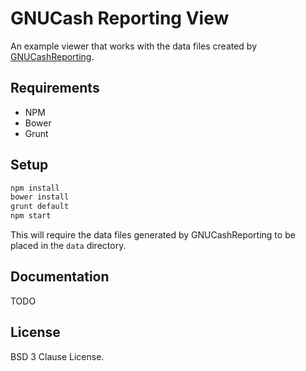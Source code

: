 # GNUCash Reporting View

An example viewer that works with the data files created by [GNUCashReporting](https://github.com/MeerkatLabs/gnucash-reporting).

## Requirements

* NPM
* Bower
* Grunt

## Setup 

```bash
npm install
bower install
grunt default
npm start
```

This will require the data files generated by GNUCashReporting to be placed in the `data` directory.

## Documentation

TODO

## License

BSD 3 Clause License.

